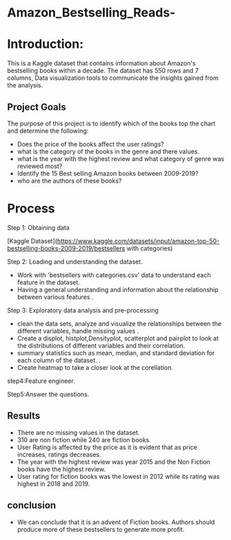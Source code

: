 # Amazon_Bestselling_Reads-

# Introduction:
This is a Kaggle dataset that contains information about Amazon's bestselling books within a decade. 
The dataset has 550 rows and 7 columns, Data visualization tools to communicate the insights gained from the analysis.

## Project  Goals
The purpose of this project is to identify which of the books top the chart and determine the following:
- Does the price of the books affect the user ratings?
- what is the category of the books in the genre and there values.
- what is the year with the highest review and what category of genre was reviewed most?
- Identify the 15 Best selling  Amazon books  between 2009-2019?
- who are the authors of these books?

# Process
Step 1: Obtaining data

[Kaggle Dataset](https://www.kaggle.com/datasets/input/amazon-top-50-bestselling-books-2009-2019/bestsellers with categories)

Step 2: Loading and understanding the dataset.
- Work with 'bestsellers with categories.csv' data to understand  each feature in the dataset.
- Having a general understanding and information about the relationship between various features .

Step 3: Exploratory data analysis and pre-processing 
- clean the data sets, analyze and visualize the relationships between the different variables, handle missing values .
- Create a displot, histplot,Densityplot, scatterplot and pairplot to look at the distributions of different variables and their correlation.
- summary statistics such as mean, median, and standard deviation for each column of the dataset. .
- Create heatmap to take a closer look at the corellation.

step4:Feature engineer.

Step5:Answer the questions.
## Results
- There are no missing values in the dataset.
- 310 are non fiction while 240 are fiction books.
- User Rating is affected by the price as it is evident that as price increases, ratings decreases.
- The year with the highest review was year 2015 and the Non Fiction books have the highest review.
- User rating for fiction books was the lowest in 2012 while its rating was highest in 2018 and 2019.
## conclusion
- We can conclude that it is an advent of Fiction books. Authors should produce more of these bestsellers to generate more profit.
